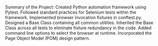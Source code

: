 Summary of the Project:
Created Python automation framework using Pytest.
Followed standard practices for Selenium tests within the framework.
Implemented browser invocation fixtures in conftest.py.
Designed a Base Class containing all common utilities.
Inherited the Base Class across all tests to eliminate fixture redundancy in the code.
Added command line options to select the browser at runtime.
Incorporated the Page Object Model (POM) design pattern.
